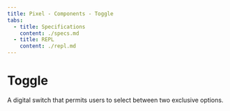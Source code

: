 ```yaml
---
title: Pixel - Components - Toggle
tabs:
  - title: Specifications
    content: ./specs.md
  - title: REPL
    content: ./repl.md
---
```

# Toggle

A digital switch that permits users to select between two exclusive options.
